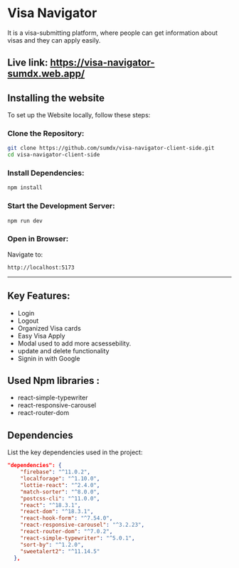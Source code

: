 # Visa Navigator

It is a visa-submitting platform, where people can get information about visas and they can apply easily.

## Live link: https://visa-navigator-sumdx.web.app/

## Installing the website

To set up the Website locally, follow these steps:

### Clone the Repository:

```bash
git clone https://github.com/sumdx/visa-navigator-client-side.git
cd visa-navigator-client-side
```

### Install Dependencies:

```bash
npm install
```

### Start the Development Server:

```bash
npm run dev
```

### Open in Browser:

Navigate to:

```
http://localhost:5173
```

---

## Key Features:
- Login
- Logout
- Organized Visa cards
- Easy Visa Apply
- Modal used to add more acsessebility.
- update and delete functionality
- Signin in with Google

## Used Npm libraries :
- react-simple-typewriter
- react-responsive-carousel
- react-router-dom

## Dependencies  
List the key dependencies used in the project:  
```json
"dependencies": {
    "firebase": "^11.0.2",
    "localforage": "^1.10.0",
    "lottie-react": "^2.4.0",
    "match-sorter": "^8.0.0",
    "postcss-cli": "^11.0.0",
    "react": "^18.3.1",
    "react-dom": "^18.3.1",
    "react-hook-form": "^7.54.0",
    "react-responsive-carousel": "^3.2.23",
    "react-router-dom": "^7.0.2",
    "react-simple-typewriter": "^5.0.1",
    "sort-by": "^1.2.0",
    "sweetalert2": "^11.14.5"
  },


